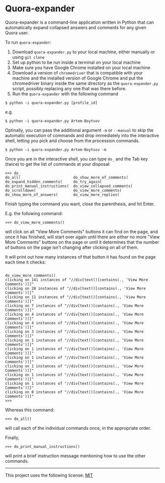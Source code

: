 # Quora-expander

Quora-expander is a command-line application written in Python that can automatically expand collapsed answers and comments for any given Quora user.

To run `quora-expander`:

1. Download `quora-expander.py` to your local machine, either manually or using `git clone`
1. Set up python to be run inside a terminal on your local machine
1. Make sure you have Google Chrome installed on your local machine
1. Download a version of `chromedriver` that is compatible with your machine and the installed version of Google Chrome and put the chromedriver binary inside the same directory as the `quora-expander.py` script, possibly replacing any one that was there before.
1. Run the `quora-expander` with the following command

```shell
$ python -i quora-expander.py [profile_id]
```

e.g. 

```shell
$ python -i quora-expander.py Artem-Boytsov
```

Optinally, you can pass the additional argument `-m` or `--manual` to skip the automatic execution of commands and drop immediately into the interactive shell, letting you pick and choose from the procession commands.

```shell
$ python -i quora-expander.py Artem-Boytsov -m
```

Once you are in the interactive shell, you can type `do_` and the Tab key (twice) to get the list of commands at your disposal:

```shell
>>> do_
do_all(                        do_show_more_of_comments(
do_expand_hidden_comments(     do_try_again(
do_print_manual_instructions(  do_view_collapsed_comments(
do_scrolldown(                 do_view_more_comments(
do_show_more_of_answers(       do_view_more_replies(
```

Finish typing the command you want, close the parenthesis, and hit Enter. 

E.g. the following command:

```shell
>>> do_view_more_comments()
```

will click on all "View More Comments" buttons it can find on the page, and once it has finished, will start over again until there are either no more "View More Comments" buttons on the page or until it determines that the number of buttons on the page isn't changing after clicking on all of them.

It will print out how many instances of that button it has found on the page each time it checks:

```shell

do_view_more_comments()
clicking on 141 instances of "//div[text()[contains(., 'View More Comments')]]"
clicking on 28 instances of "//div[text()[contains(., 'View More Comments')]]"
clicking on 11 instances of "//div[text()[contains(., 'View More Comments')]]"
clicking on 7 instances of "//div[text()[contains(., 'View More Comments')]]"
clicking on 4 instances of "//div[text()[contains(., 'View More Comments')]]"
clicking on 4 instances of "//div[text()[contains(., 'View More Comments')]]"
clicking on 3 instances of "//div[text()[contains(., 'View More Comments')]]"
clicking on 1 instances of "//div[text()[contains(., 'View More Comments')]]"
clicking on 1 instances of "//div[text()[contains(., 'View More Comments')]]"
clicking on 1 instances of "//div[text()[contains(., 'View More Comments')]]"
clicking on 1 instances of "//div[text()[contains(., 'View More Comments')]]"
clicking on 1 instances of "//div[text()[contains(., 'View More Comments')]]"
clicking on 1 instances of "//div[text()[contains(., 'View More Comments')]]"
clicking on 0 instances of "//div[text()[contains(., 'View More Comments')]]"
>>> 
```

Whereas this command:

```shell
>>> do_all()
```

will call each of the individual commands once, in the appropriate order.

Finally,

```shell
>>> do_print_manual_instructions()
```

will print a brief instruction message mentioning how to use the other commands.

---

This project uses the following license: [MIT]

[MIT]: https://opensource.org/licenses/MIT
[article]: https://swiss-chris.medium.com/how-to-expand-all-answers-and-comments-on-quora-with-python-and-selenium-df6fdd86906c
